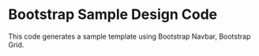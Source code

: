 # Bootstrap Sample Design Code
This code generates a sample template using Bootstrap Navbar, Bootstrap Grid.
